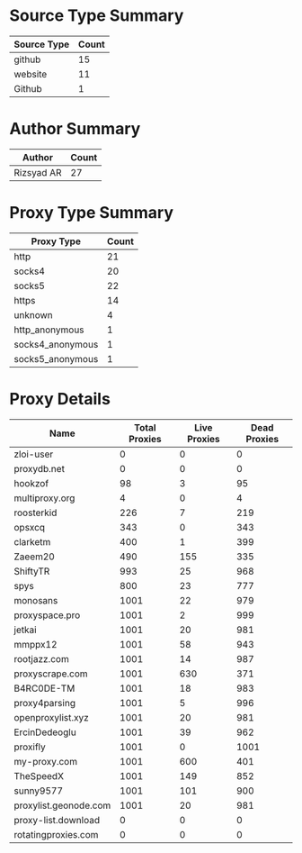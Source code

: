 # Source Type Summary

| Source Type | Count |
|-------------|-------|
| github | 15 |
| website | 11 |
| Github | 1 |


# Author Summary

| Author | Count |
|--------|-------|
| Rizsyad AR | 27 |


# Proxy Type Summary

| Proxy Type | Count |
|------------|-------|
| http | 21 |
| socks4 | 20 |
| socks5 | 22 |
| https | 14 |
| unknown | 4 |
| http_anonymous | 1 |
| socks4_anonymous | 1 |
| socks5_anonymous | 1 |


# Proxy Details

| Name | Total Proxies | Live Proxies | Dead Proxies |
|------|---------------|--------------|---------------|
| zloi-user | 0 | 0 | 0 |
| proxydb.net | 0 | 0 | 0 |
| hookzof | 98 | 3 | 95 |
| multiproxy.org | 4 | 0 | 4 |
| roosterkid | 226 | 7 | 219 |
| opsxcq | 343 | 0 | 343 |
| clarketm | 400 | 1 | 399 |
| Zaeem20 | 490 | 155 | 335 |
| ShiftyTR | 993 | 25 | 968 |
| spys | 800 | 23 | 777 |
| monosans | 1001 | 22 | 979 |
| proxyspace.pro | 1001 | 2 | 999 |
| jetkai | 1001 | 20 | 981 |
| mmppx12 | 1001 | 58 | 943 |
| rootjazz.com | 1001 | 14 | 987 |
| proxyscrape.com | 1001 | 630 | 371 |
| B4RC0DE-TM | 1001 | 18 | 983 |
| proxy4parsing | 1001 | 5 | 996 |
| openproxylist.xyz | 1001 | 20 | 981 |
| ErcinDedeoglu | 1001 | 39 | 962 |
| proxifly | 1001 | 0 | 1001 |
| my-proxy.com | 1001 | 600 | 401 |
| TheSpeedX | 1001 | 149 | 852 |
| sunny9577 | 1001 | 101 | 900 |
| proxylist.geonode.com | 1001 | 20 | 981 |
| proxy-list.download | 0 | 0 | 0 |
| rotatingproxies.com | 0 | 0 | 0 |
